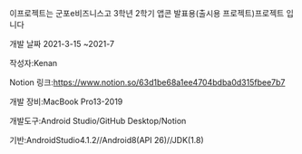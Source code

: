 이프로젝트는 군포e비즈니스고 3학년 2학기 앱콘 발표용(출시용 프로젝트)프로젝트 입니다

개발 날짜 2021-3-15 ~2021-7

작성자:Kenan 

Notion 링크:https://www.notion.so/63d1be68a1ee4704bdba0d315fbee7b7

개발 장비:MacBook Pro13-2019

개발도구:Android Studio/GitHub Desktop/Notion

기반:AndroidStudio4.1.2//Android8(API 26)//JDK(1.8)
